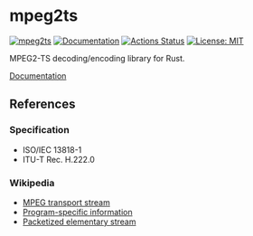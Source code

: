 mpeg2ts
========

[![mpeg2ts](https://img.shields.io/crates/v/mpeg2ts.svg)](https://crates.io/crates/mpeg2ts)
[![Documentation](https://docs.rs/mpeg2ts/badge.svg)](https://docs.rs/mpeg2ts)
[![Actions Status](https://github.com/sile/mpeg2ts/workflows/CI/badge.svg)](https://github.com/sile/mpeg2ts/actions)
[![License: MIT](https://img.shields.io/badge/license-MIT-blue.svg)](LICENSE)

MPEG2-TS decoding/encoding library for Rust.

[Documentation](https://docs.rs/mpeg2ts)

References
----------

### Specification

- ISO/IEC 13818-1
- ITU-T Rec. H.222.0

### Wikipedia

- [MPEG transport stream](https://en.wikipedia.org/wiki/MPEG_transport_stream)
- [Program-specific information](https://en.wikipedia.org/wiki/Program-specific_information)
- [Packetized elementary stream](https://en.wikipedia.org/wiki/Packetized_elementary_stream)

